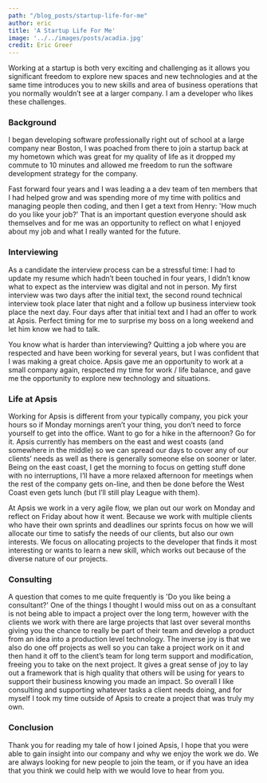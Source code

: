 ```yaml
---
path: "/blog_posts/startup-life-for-me"
author: eric
title: 'A Startup Life For Me'
image: '../../images/posts/acadia.jpg'
credit: Eric Greer
---
```


Working at a startup is both very exciting and challenging as it allows you significant freedom to explore new spaces and new technologies and at the same time introduces you to new skills and area of business operations that you normally wouldn’t see at a larger company. I am a developer who likes these challenges.

### Background

I began developing software professionally right out of school at a large company near Boston, I was poached from there to join a startup back at my hometown which was great for my quality of life as it dropped my commute to 10 minutes and allowed me freedom to run the software development strategy for the company.

Fast forward four years and I was leading a a dev team of ten members that I had helped grow and was spending more of my time with politics and managing people then coding, and then I get a text from Henry: 'How much do you like your job?' That is an important question everyone should ask themselves and for me was an opportunity to reflect on what I enjoyed about my job and what I really wanted for the future.

### Interviewing

As a candidate the interview process can be a stressful time: I had to update my resume which hadn’t been touched in four years, I didn’t  know what to expect as the interview was digital and not in person. My first interview was two days after the initial text, the second round technical interview took place later that night and a follow up business interview took place the next day. Four days after that initial text and I had an offer to work at Apsis. Perfect timing for me to surprise my boss on a long weekend and let him know we had to talk.

You know what is harder than interviewing? Quitting a job where you are respected and have been working for several years, but I was confident that I was making a great choice. Apsis gave me an opportunity to work at a small company again, respected my time for work / life balance, and gave me the opportunity to explore new technology and situations.

### Life at Apsis

Working for Apsis is different from your typically company, you pick your hours so if Monday mornings aren’t your thing, you don’t need to force yourself to get into the office. Want to go for a hike in the afternoon? Go for it. Apsis currently has members on the east and west coasts (and somewhere in the middle) so we can spread our days to cover any of our clients’ needs as well as there is generally someone else on sooner or later. Being on the east coast, I get the morning to focus on getting stuff done with no interruptions, I’ll have a more relaxed afternoon for meetings when the rest of the company gets on-line, and then be done before the West Coast even gets lunch (but I’ll still play League with them).

At Apsis we work in a very agile flow, we plan out our work on Monday and reflect on Friday about how it went. Because we work with multiple clients who have their own sprints and deadlines our sprints focus on how we will allocate our time to satisfy the needs of our clients, but also our own interests. We focus on allocating projects to the developer that finds it most interesting or wants to learn a new skill, which works out because of the diverse nature of our projects.

### Consulting

A question that comes to me quite frequently is 'Do you like being a consultant?' One of the things I thought I would miss out on as a consultant is not being able to impact a project over the long term, however with the clients we work with there are large projects that last over several months giving you the chance to really be part of their team and develop a product from an idea into a production level technology. The inverse joy is that we also do one off projects as well so you can take a project work on it and then hand it off to the client’s team for long term support and modification, freeing you to take on the next project. It gives a great sense of joy to lay out a framework that is high quality that others will be using for years to support their business knowing you made an impact. So overall I like consulting and supporting whatever tasks a client needs doing, and for myself I took my time outside of Apsis to create a project that was truly my own.

### Conclusion

Thank you for reading my tale of how I joined Apsis, I hope that you were able to gain insight into our company and why we enjoy the work we do. We are always looking for new people to join the team, or if you have an idea that you think we could help with we would love to hear from you.  

